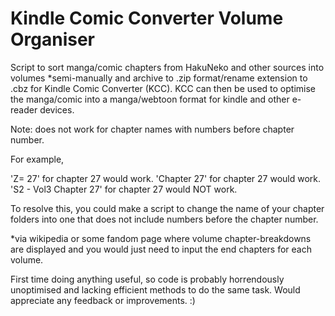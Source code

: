 # Kindle Comic Converter Volume Organiser
Script to sort manga/comic chapters from HakuNeko and other sources into volumes *semi-manually and archive to .zip format/rename extension to .cbz for Kindle Comic Converter (KCC).
KCC can then be used to optimise the manga/comic into a manga/webtoon format for kindle and other e-reader devices.



Note: does not work for chapter names with numbers before chapter number.

For example,

'Z= 27' for chapter 27 would work.
'Chapter 27' for chapter 27 would work.
'S2 - Vol3 Chapter 27' for chapter 27 would NOT work.

To resolve this, you could make a script to change the name of your chapter folders into one that does not include numbers before the chapter number.



*via wikipedia or some fandom page where volume chapter-breakdowns are displayed and you would just need to input the end chapters for each volume.


First time doing anything useful, so code is probably horrendously unoptimised and lacking efficient methods to do the same task. Would appreciate any feedback or improvements. :)
